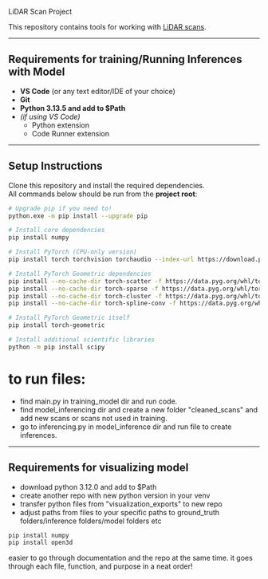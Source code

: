 LiDAR Scan Project

This repository contains tools for working with [LiDAR scans](https://drive.google.com/drive/u/1/folders/1DliNpAwRJkojgTkAah4oK116x1sy3TcZ).

---

## Requirements for training/Running Inferences with Model

- **VS Code** (or any text editor/IDE of your choice)  
- **Git**  
- **Python 3.13.5 and add to $Path**  
- *(if using VS Code)*  
  - Python extension  
  - Code Runner extension  

---

## Setup Instructions

Clone this repository and install the required dependencies.  
All commands below should be run from the **project root**:

```bash
# Upgrade pip if you need to!
python.exe -m pip install --upgrade pip

# Install core dependencies
pip install numpy

# Install PyTorch (CPU-only version)
pip install torch torchvision torchaudio --index-url https://download.pytorch.org/whl/cpu

# Install PyTorch Geometric dependencies
pip install --no-cache-dir torch-scatter -f https://data.pyg.org/whl/torch-2.8.0+cpu.html
pip install --no-cache-dir torch-sparse -f https://data.pyg.org/whl/torch-2.8.0+cpu.html
pip install --no-cache-dir torch-cluster -f https://data.pyg.org/whl/torch-2.8.0+cpu.html
pip install --no-cache-dir torch-spline-conv -f https://data.pyg.org/whl/torch-2.8.0+cpu.html

# Install PyTorch Geometric itself
pip install torch-geometric

# Install additional scientific libraries
python -m pip install scipy
```

# to run files:

- find main.py in training_model dir and run code. 
- find model_inferencing dir and create a new folder "cleaned_scans" and add new scans or scans not used in training.
- go to inferencing.py in model_inference dir and run file to create inferences.


---


## Requirements for visualizing model 

- download python 3.12.0 and add to $Path
- create another repo with new python version in your venv
- transfer python files from "visualization_exports" to new repo
- adjust paths from files to your specific paths to ground_truth folders/inference folders/model folders etc

```bash
pip install numpy
pip install open3d
```


easier to go through documentation and the repo at the same time. it goes through each file, function, and purpose in a neat order!
